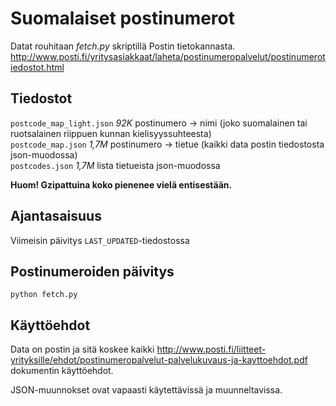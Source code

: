 # Suomalaiset postinumerot

Datat rouhitaan *fetch.py* skriptillä Postin tietokannasta.
http://www.posti.fi/yritysasiakkaat/laheta/postinumeropalvelut/postinumerotiedostot.html


## Tiedostot

`postcode_map_light.json` *92K* postinumero -> nimi (joko suomalainen tai ruotsalainen riippuen kunnan kielisyyssuhteesta)   
`postcode_map.json` *1,7M* postinumero -> tietue (kaikki data postin tiedostosta json-muodossa)   
`postcodes.json` *1,7M* lista tietueista json-muodossa

**Huom! Gzipattuina koko pienenee vielä entisestään.**


## Ajantasaisuus

Viimeisin päivitys `LAST_UPDATED`-tiedostossa

## Postinumeroiden päivitys
```
python fetch.py
```

## Käyttöehdot

Data on postin ja sitä koskee kaikki http://www.posti.fi/liitteet-yrityksille/ehdot/postinumeropalvelut-palvelukuvaus-ja-kayttoehdot.pdf dokumentin käyttöehdot.

JSON-muunnokset ovat vapaasti käytettävissä ja muunneltavissa.
